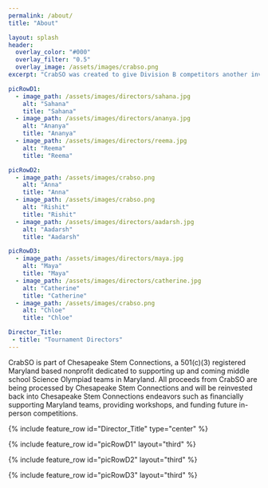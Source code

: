 ```yaml
---
permalink: /about/
title: "About"

layout: splash
header:
  overlay_color: "#000"
  overlay_filter: "0.5"
  overlay_image: /assets/images/crabso.png
excerpt: "CrabSO was created to give Division B competitors another invitational to compete at before their regional and/or state competitions. CrabSO also provides Marylanders with an addition option for in-state competitions."

picRowD1:
  - image_path: /assets/images/directors/sahana.jpg
    alt: "Sahana"
    title: "Sahana"
  - image_path: /assets/images/directors/ananya.jpg
    alt: "Ananya"
    title: "Ananya"
  - image_path: /assets/images/directors/reema.jpg
    alt: "Reema"
    title: "Reema"

picRowD2:
  - image_path: /assets/images/crabso.png
    alt: "Anna"
    title: "Anna"
  - image_path: /assets/images/crabso.png
    alt: "Rishit"
    title: "Rishit"
  - image_path: /assets/images/directors/aadarsh.jpg
    alt: "Aadarsh"
    title: "Aadarsh"

picRowD3:
  - image_path: /assets/images/directors/maya.jpg
    alt: "Maya"
    title: "Maya"
  - image_path: /assets/images/directors/catherine.jpg
    alt: "Catherine"
    title: "Catherine"
  - image_path: /assets/images/crabso.png
    alt: "Chloe"
    title: "Chloe"

Director_Title:
 - title: "Tournament Directors"
--- 
```


CrabSO is part of Chesapeake Stem Connections, a 501(c)(3) registered Maryland based nonprofit dedicated to supporting up and coming middle school Science Olympiad teams in Maryland. All proceeds from CrabSO are being processed by Chesapeake Stem Connections and will be reinvested back into Chesapeake Stem Connections endeavors such as financially supporting Maryland teams, providing workshops, and funding future in-person competitions.

{% include feature_row id="Director_Title" type="center" %}

{% include feature_row id="picRowD1" layout="third" %}

{% include feature_row id="picRowD2" layout="third"  %}

{% include feature_row id="picRowD3" layout="third"  %}
